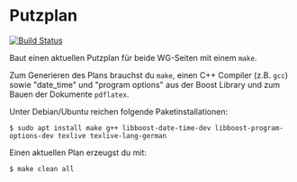 # Putzplan
[![Build Status](https://travis-ci.org/fklemme/Putzplan.svg?branch=master)](https://travis-ci.org/fklemme/Putzplan)

Baut einen aktuellen Putzplan für beide WG-Seiten mit einem `make`.

Zum Generieren des Plans brauchst du `make`, einen C++ Compiler (z.B. `gcc`) sowie "date\_time" und "program options" aus der Boost Library und zum Bauen der Dokumente `pdflatex`.

Unter Debian/Ubuntu reichen folgende Paketinstallationen:
```
$ sudo apt install make g++ libboost-date-time-dev libboost-program-options-dev texlive texlive-lang-german
```

Einen aktuellen Plan erzeugst du mit:
```
$ make clean all
```
